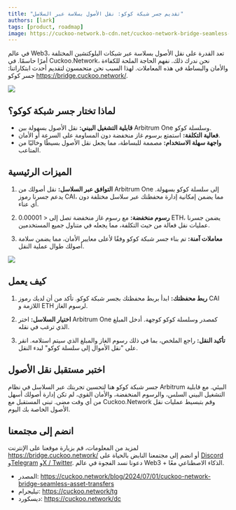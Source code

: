 ```yaml
---
title: "تقديم جسر شبكة كوكو: نقل الأصول بسلاسة عبر السلاسل"
authors: [lark]
tags: [product, roadmap]
image: https://cuckoo-network.b-cdn.net/cuckoo-network-bridge-seamless-asset-transfers.webp
---
```


في عالم Web3، تعد القدرة على نقل الأصول بسلاسة عبر شبكات البلوكتشين المختلفة أمرًا حاسمًا. في Cuckoo.Network، نحن ندرك ذلك. نفهم الحاجة الملحة للكفاءة والأمان والبساطة في هذه المعاملات. لهذا السبب نحن متحمسون لتقديم أحدث ابتكاراتنا: جسر كوكو https://bridge.cuckoo.network/.

![](https://cuckoo-network.b-cdn.net/cuckoo-network-bridge-seamless-asset-transfers.webp)

## لماذا تختار جسر شبكة كوكو؟

- **قابلية التشغيل البيني:** نقل الأصول بسهولة بين Arbitrum One وسلسلة كوكو.
- **فعالية التكلفة:** استمتع برسوم غاز منخفضة دون المساومة على السرعة أو الأمان.
- **واجهة سهلة الاستخدام:** مصممة للبساطة، مما يجعل نقل الأصول بسيطًا وخاليًا من المتاعب.

## الميزات الرئيسية

1. **التوافق عبر السلاسل:** نقل أصولك من Arbitrum One إلى سلسلة كوكو بسهولة. يدعم جسرنا رموز CAI، مما يضمن إمكانية إدارة محفظتك عبر سلاسل مختلفة دون أي عناء.

2. **رسوم منخفضة:** مع رسوم غاز منخفضة تصل إلى < 0.00001 ETH، يضمن جسرنا عمليات نقل فعالة من حيث التكلفة، مما يجعله في متناول جميع المستخدمين.

3. **معاملات آمنة:** تم بناء جسر شبكة كوكو وفقًا لأعلى معايير الأمان، مما يضمن سلامة أصولك طوال عملية النقل.

[![](https://cuckoo-network.b-cdn.net/cuckoo-bridge-screenshot.webp)](https://bridge.cuckoo.network/)

## كيف يعمل

1. **ربط محفظتك:** ابدأ بربط محفظتك بجسر شبكة كوكو. تأكد من أن لديك رموز CAI اللازمة و ETH لرسوم الغاز.

2. **اختيار السلاسل:** اختر Arbitrum One كمصدر وسلسلة كوكو كوجهة. أدخل المبلغ الذي ترغب في نقله.

3. **تأكيد النقل:** راجع الملخص، بما في ذلك رسوم الغاز والمبلغ الذي سيتم استلامه. انقر على "نقل الأموال إلى سلسلة كوكو" لبدء النقل.

## اختبر مستقبل نقل الأصول

جسر شبكة كوكو هنا لتحسين تجربتك عبر السلاسل في نظام Arbitrum البيئي. مع قابلية التشغيل البيني السلس، والرسوم المنخفضة، والأمان القوي، لم تكن إدارة أصولك أسهل من أي وقت مضى. تبنى المستقبل مع Cuckoo.Network وقم بتبسيط عمليات نقل الأصول الخاصة بك اليوم.

## انضم إلى مجتمعنا

لمزيد من المعلومات، قم بزيارة موقعنا على الإنترنت https://bridge.cuckoo.network/ أو انضم إلى مجتمعنا النابض بالحياة على [Discord](https://cuckoo.network/dc) و[Telegram](https://cuckoo.network/tg) و[X / Twitter](https://cuckoo.network/x). دعونا نسد الفجوة في عالم Web3 + الذكاء الاصطناعي معًا.

- المصدر: https://cuckoo.network/blog/2024/07/01/cuckoo-network-bridge-seamless-asset-transfers
- تيليجرام: https://cuckoo.network/tg
- ديسكورد: https://cuckoo.network/dc
